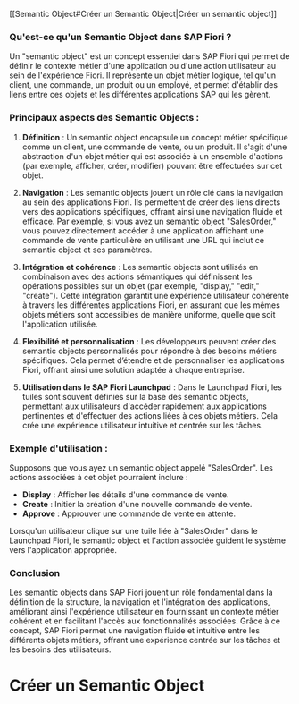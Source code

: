 [[Semantic Object#Créer un Semantic Object|Créer un semantic object]]

### **Qu'est-ce qu'un Semantic Object dans SAP Fiori ?**

Un "semantic object" est un concept essentiel dans SAP Fiori qui permet de définir le contexte métier d'une application ou d'une action utilisateur au sein de l'expérience Fiori. Il représente un objet métier logique, tel qu'un client, une commande, un produit ou un employé, et permet d'établir des liens entre ces objets et les différentes applications SAP qui les gèrent.

### **Principaux aspects des Semantic Objects :**

1. **Définition** : Un semantic object encapsule un concept métier spécifique comme un client, une commande de vente, ou un produit. Il s'agit d'une abstraction d'un objet métier qui est associée à un ensemble d'actions (par exemple, afficher, créer, modifier) pouvant être effectuées sur cet objet.

2. **Navigation** : Les semantic objects jouent un rôle clé dans la navigation au sein des applications Fiori. Ils permettent de créer des liens directs vers des applications spécifiques, offrant ainsi une navigation fluide et efficace. Par exemple, si vous avez un semantic object "SalesOrder," vous pouvez directement accéder à une application affichant une commande de vente particulière en utilisant une URL qui inclut ce semantic object et ses paramètres.

3. **Intégration et cohérence** : Les semantic objects sont utilisés en combinaison avec des actions sémantiques qui définissent les opérations possibles sur un objet (par exemple, "display," "edit," "create"). Cette intégration garantit une expérience utilisateur cohérente à travers les différentes applications Fiori, en assurant que les mêmes objets métiers sont accessibles de manière uniforme, quelle que soit l'application utilisée.

4. **Flexibilité et personnalisation** : Les développeurs peuvent créer des semantic objects personnalisés pour répondre à des besoins métiers spécifiques. Cela permet d’étendre et de personnaliser les applications Fiori, offrant ainsi une solution adaptée à chaque entreprise.

5. **Utilisation dans le SAP Fiori Launchpad** : Dans le Launchpad Fiori, les tuiles sont souvent définies sur la base des semantic objects, permettant aux utilisateurs d'accéder rapidement aux applications pertinentes et d'effectuer des actions liées à ces objets métiers. Cela crée une expérience utilisateur intuitive et centrée sur les tâches.

### **Exemple d'utilisation :**

Supposons que vous ayez un semantic object appelé "SalesOrder". Les actions associées à cet objet pourraient inclure :
- **Display** : Afficher les détails d'une commande de vente.
- **Create** : Initier la création d'une nouvelle commande de vente.
- **Approve** : Approuver une commande de vente en attente.

Lorsqu'un utilisateur clique sur une tuile liée à "SalesOrder" dans le Launchpad Fiori, le semantic object et l'action associée guident le système vers l'application appropriée.

### **Conclusion**

Les semantic objects dans SAP Fiori jouent un rôle fondamental dans la définition de la structure, la navigation et l'intégration des applications, améliorant ainsi l'expérience utilisateur en fournissant un contexte métier cohérent et en facilitant l'accès aux fonctionnalités associées. Grâce à ce concept, SAP Fiori permet une navigation fluide et intuitive entre les différents objets métiers, offrant une expérience centrée sur les tâches et les besoins des utilisateurs.


# Créer un Semantic Object

